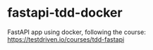# fastapi-tdd-docker
FastAPI app using docker, following the course: https://testdriven.io/courses/tdd-fastapi
